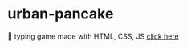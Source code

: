 # urban-pancake
💬 typing game
made with HTML, CSS, JS 
[click here](https://htmlpreview.github.io/?https://github.com/smx0/urban-pancake/blob/main/index.html)
